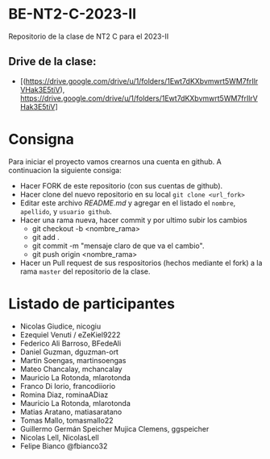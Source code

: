 # BE-NT2-C-2023-II

Repositorio de la clase de NT2 C para el 2023-II

## Drive de la clase:

- [(https://drive.google.com/drive/u/1/folders/1Ewt7dKXbvmwrt5WM7frIlrVHak3E5tiV), https://drive.google.com/drive/u/1/folders/1Ewt7dKXbvmwrt5WM7frIlrVHak3E5tiV]

# Consigna

Para iniciar el proyecto vamos crearnos una cuenta en github. A continuacion la siguiente consiga:

- Hacer FORK de este repositorio (con sus cuentas de github).
- Hacer clone del nuevo repositorio en su local `git clone <url_fork>`
- Editar este archivo _README.md_ y agregar en el listado el `nombre`, `apellido`, y `usuario github`.
- Hacer una rama nueva, hacer commit y por ultimo subir los cambios
  - git checkout -b <nombre_rama>
  - git add .
  - git commit -m "mensaje claro de que va el cambio".
  - git push origin <nombre_rama>
- Hacer un Pull request de sus respositorios (hechos mediante el fork) a la rama `master` del repositorio de la clase.

# Listado de participantes

- Nicolas Giudice, nicogiu
- Ezequiel Venuti / eZeKiel9222
- Federico Ali Barroso, BFedeAli
- Daniel Guzman, dguzman-ort
- Martin Soengas, martinsoengas
- Mateo Chancalay, mchancalay
- Mauricio La Rotonda, mlarotonda
- Franco Di Iorio, francodiiorio
- Romina Diaz, rominaADiaz
- Mauricio La Rotonda, mlarotonda
- Matias Aratano, matiasaratano
- Tomas Mallo, tomasmallo22
- Guillermo Germán Speicher Mujica Clemens, ggspeicher
- Nicolas Lell, NicolasLell
- Felipe Bianco @fbianco32

